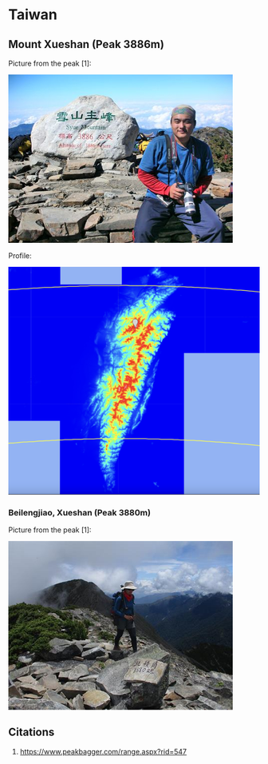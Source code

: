 # Taiwan

## Mount Xueshan (Peak 3886m)

Picture from the peak [1]:

![](img/xueshan.jpg)

Profile:

![](img/profile.png)

### Beilengjiao, Xueshan (Peak 3880m)

Picture from the peak [1]:

![](img/beilengjiao.jpg)

## Citations

1. https://www.peakbagger.com/range.aspx?rid=547